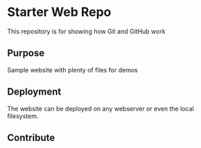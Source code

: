 # Starter Web Repo

This repository is for showing how Git and GitHub work

## Purpose

Sample website with plenty of files for demos

## Deployment

The website can be deployed on any webserver or
even the local filesystem.

## Contribute
